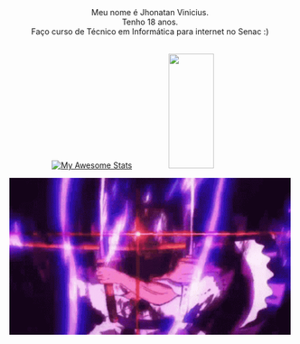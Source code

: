   <div align="center">
Meu nome é Jhonatan Vinicius. <br>
Tenho 18 anos.<br>
Faço curso de Técnico em Informática para internet no Senac :)
  </div>
  <br>
<div align='center'> 

[![My Awesome Stats](https://awesome-github-stats.azurewebsites.net/user-stats/JhonatanDev132?cardType=github&preferLogin=false&Background=000000&Text=DDDDDD&Title=8B00D4&Border=6500DD&Ring=BBA8DD)](https://git.io/awesome-stats-card)
<img width="40%" height="203px" src="https://github-readme-stats.vercel.app/api/top-langs/?username=JhonatanDev132&layout=compact&hide_border=false&border_color=6500DD&&title_color=8B00D4&text_color=DDDDDD&bg_color=000000" />

<img  src="zoro-one-piece-zoro-purgatory-onigiri.gif">

</div>
